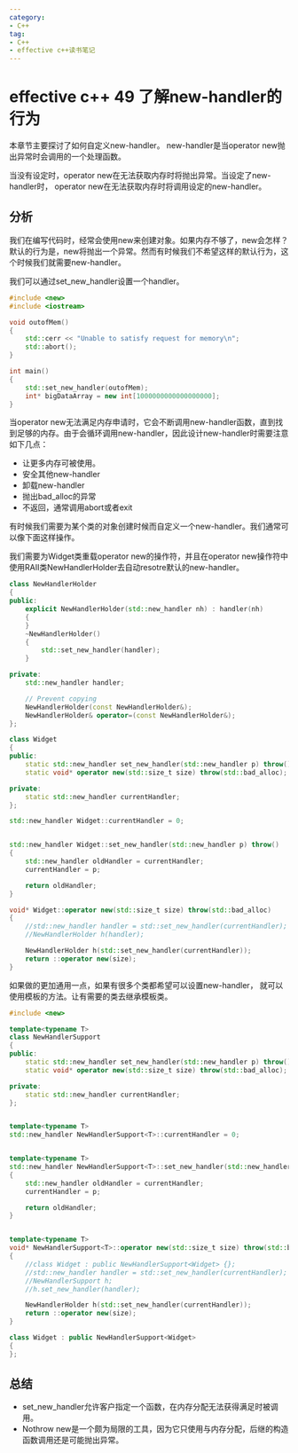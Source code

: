```yaml
---
category: 
- C++
tag:
- C++
- effective c++读书笔记
---
```


# effective c++ 49 了解new-handler的行为

本章节主要探讨了如何自定义new-handler。 new-handler是当operator new抛出异常时会调用的一个处理函数。

当没有设定时，operator new在无法获取内存时将抛出异常。当设定了new-handler时， operator new在无法获取内存时将调用设定的new-handler。

## 分析

我们在编写代码时，经常会使用new来创建对象。如果内存不够了，new会怎样？ 默认的行为是，new将抛出一个异常。然而有时候我们不希望这样的默认行为，这个时候我们就需要new-handler。

我们可以通过set_new_handler设置一个handler。

```cpp
#include <new>
#include <iostream>

void outofMem()
{
    std::cerr << "Unable to satisfy request for memory\n";
    std::abort();
}

int main()
{
    std::set_new_handler(outofMem);
    int* bigDataArray = new int[1000000000000000000];
}
```

当operator new无法满足内存申请时，它会不断调用new-handler函数，直到找到足够的内存。由于会循环调用new-handler，因此设计new-handler时需要注意如下几点：
- 让更多内存可被使用。
- 安全其他new-handler
- 卸载new-handler
- 抛出bad_alloc的异常
- 不返回，通常调用abort或者exit
  

有时候我们需要为某个类的对象创建时候而自定义一个new-handler。我们通常可以像下面这样操作。

我们需要为Widget类重载operator new的操作符，并且在operator new操作符中使用RAII类NewHandlerHolder去自动resotre默认的new-handler。

```cpp
class NewHandlerHolder
{
public:
	explicit NewHandlerHolder(std::new_handler nh) : handler(nh)
	{
	}
	~NewHandlerHolder()
	{
		std::set_new_handler(handler);
	}

private:
	std::new_handler handler;

	// Prevent copying
	NewHandlerHolder(const NewHandlerHolder&);
	NewHandlerHolder& operator=(const NewHandlerHolder&);
};

class Widget
{
public:
	static std::new_handler set_new_handler(std::new_handler p) throw();
	static void* operator new(std::size_t size) throw(std::bad_alloc);

private:
	static std::new_handler currentHandler;
};

std::new_handler Widget::currentHandler = 0;


std::new_handler Widget::set_new_handler(std::new_handler p) throw()
{
	std::new_handler oldHandler = currentHandler;
	currentHandler = p;

	return oldHandler;
}

void* Widget::operator new(std::size_t size) throw(std::bad_alloc)
{
	//std::new_handler handler = std::set_new_handler(currentHandler);
	//NewHandlerHolder h(handler);

	NewHandlerHolder h(std::set_new_handler(currentHandler));
	return ::operator new(size);
}
```

如果做的更加通用一点，如果有很多个类都希望可以设置new-handler， 就可以使用模板的方法。让有需要的类去继承模板类。

```cpp
#include <new>

template<typename T>
class NewHandlerSupport
{
public:
	static std::new_handler set_new_handler(std::new_handler p) throw();
	static void* operator new(std::size_t size) throw(std::bad_alloc);

private:
	static std::new_handler currentHandler;
};


template<typename T>
std::new_handler NewHandlerSupport<T>::currentHandler = 0;


template<typename T>
std::new_handler NewHandlerSupport<T>::set_new_handler(std::new_handler p) throw()
{
	std::new_handler oldHandler = currentHandler;
	currentHandler = p;

	return oldHandler;
}


template<typename T>
void* NewHandlerSupport<T>::operator new(std::size_t size) throw(std::bad_alloc)
{
	//class Widget : public NewHandlerSupport<Widget> {};
	//std::new_handler handler = std::set_new_handler(currentHandler);
	//NewHandlerSupport h;
	//h.set_new_handler(handler);

	NewHandlerHolder h(std::set_new_handler(currentHandler));
	return ::operator new(size);
}

class Widget : public NewHandlerSupport<Widget>
{
};
```


## 总结
- set_new_handler允许客户指定一个函数，在内存分配无法获得满足时被调用。
- Nothrow new是一个颇为局限的工具，因为它只使用与内存分配，后继的构造函数调用还是可能抛出异常。
